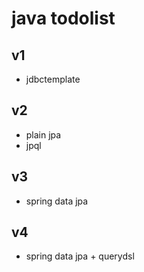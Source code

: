 # java todolist

## v1
- jdbctemplate

## v2
- plain jpa
- jpql

## v3
- spring data jpa

## v4
- spring data jpa + querydsl